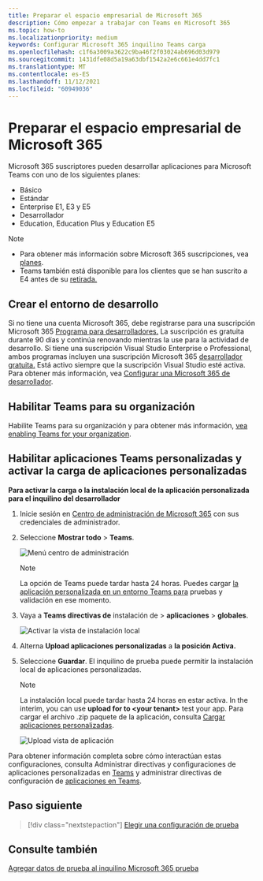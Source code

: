 ```yaml
---
title: Preparar el espacio empresarial de Microsoft 365
description: Cómo empezar a trabajar con Teams en Microsoft 365
ms.topic: how-to
ms.localizationpriority: medium
keywords: Configurar Microsoft 365 inquilino Teams carga
ms.openlocfilehash: c1f6a3009a3622c9ba46f2f03024ab696d03d979
ms.sourcegitcommit: 1431dfe08d5a19a63dbf1542a2e6c661e4dd7fc1
ms.translationtype: MT
ms.contentlocale: es-ES
ms.lasthandoff: 11/12/2021
ms.locfileid: "60949036"
---
```

# <a name="prepare-your-microsoft-365-tenant"></a>Preparar el espacio empresarial de Microsoft 365

Microsoft 365 suscriptores pueden desarrollar aplicaciones para Microsoft Teams con uno de los siguientes planes:

* Básico
* Estándar
* Enterprise E1, E3 y E5
* Desarrollador
* Education, Education Plus y Education E5

> [!NOTE]
> * Para obtener más información sobre Microsoft 365 suscripciones, vea [planes](https://products.office.com/business/compare-more-office-365-for-business-plans).
> * Teams también está disponible para los clientes que se han suscrito a E4 antes de su [retirada.](https://support.office.com//article/important-information-for-office-365-enterprise-e4-customers-f9572348-43a2-43fa-a3d8-3b6c9c042147)

## <a name="create-your-development-environment"></a>Crear el entorno de desarrollo

Si no tiene una cuenta Microsoft 365, debe registrarse para una suscripción Microsoft 365 [Programa para desarrolladores.](https://developer.microsoft.com/microsoft-365/dev-program) La suscripción es gratuita durante 90 días y continúa renovando mientras la use para la actividad de desarrollo. Si tiene una suscripción Visual Studio Enterprise o Professional, ambos programas incluyen una suscripción Microsoft 365 [desarrollador gratuita.](https://aka.ms/MyVisualStudioBenefits) Está activo siempre que la suscripción Visual Studio esté activa. Para obtener más información, vea [Configurar una Microsoft 365 de desarrollador](/office/developer-program/office-365-developer-program-get-started).

## <a name="enable-teams-for-your-organization"></a>Habilitar Teams para su organización

Habilite Teams para su organización y para obtener más información, [vea enabling Teams for your organization](/microsoftteams/enable-features-office-365).

## <a name="enable-custom-teams-apps-and-turn-on-custom-app-uploading"></a>Habilitar aplicaciones Teams personalizadas y activar la carga de aplicaciones personalizadas

**Para activar la carga o la instalación local de la aplicación personalizada para el inquilino del desarrollador**

1. Inicie sesión en [Centro de administración de Microsoft 365](https://admin.microsoft.com/Adminportal/Home?source=applauncher#/homepage#/) con sus credenciales de administrador.

2. Seleccione **Mostrar todo**  >  **Teams**.

    ![Menú centro de administración](~/assets/images/prepare-test-tenant/admin-center.png)

    > [!Note]
    > La opción de Teams puede tardar  hasta 24 horas. Puedes cargar [la aplicación personalizada en un entorno Teams para](/microsoftteams/upload-custom-apps#validate) pruebas y validación en ese momento.

3. Vaya a **Teams directivas de** instalación de  >  **aplicaciones**  >  **globales**.

   ![Activar la vista de instalación local](~/assets/images/prepare-test-tenant/turn-on-sideload.png)

4. Alterna **Upload aplicaciones personalizadas** a **la posición Activa.**

5. Seleccione **Guardar**. El inquilino de prueba puede permitir la instalación local de aplicaciones personalizadas.

    > [!Note]
    > La instalación local puede tardar hasta 24 horas en estar activa. In the interim, you can use **upload for to \<your tenant>** test your app. Para cargar el archivo .zip paquete de la aplicación, consulta [Cargar aplicaciones personalizadas](/microsoftteams/upload-custom-apps#upload).

    ![Upload vista de aplicación](~/assets/images/prepare-test-tenant/upload-for-contoso.png)

Para obtener información completa sobre cómo interactúan estas configuraciones, consulta Administrar directivas y configuraciones de aplicaciones personalizadas en [Teams](/microsoftteams/teams-custom-app-policies-and-settings) y administrar directivas de configuración de [aplicaciones en Teams](/microsoftteams/teams-app-setup-policies).

## <a name="next-step"></a>Paso siguiente

> [!div class="nextstepaction"] 
> [Elegir una configuración de prueba](~/concepts/build-and-test/debug.md)

## <a name="see-also"></a>Consulte también

[Agregar datos de prueba al inquilino Microsoft 365 prueba](~/concepts/build-and-test/test-data.md)

